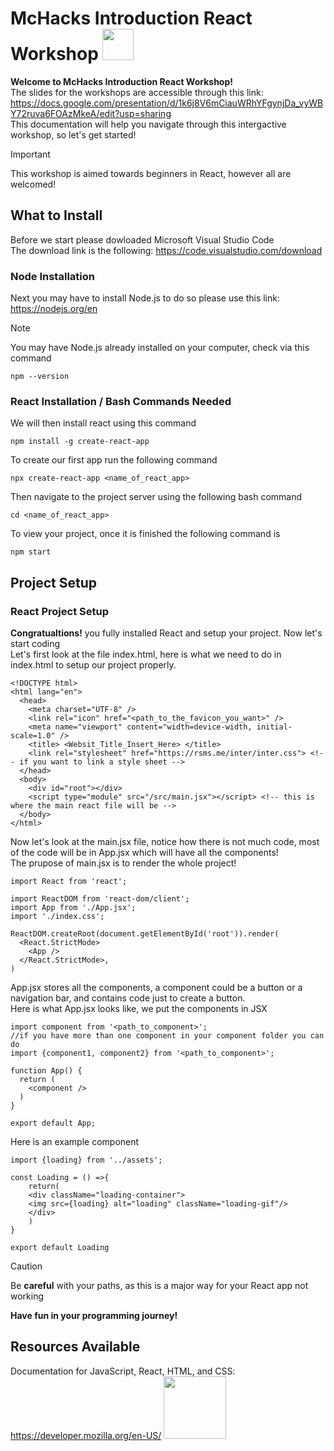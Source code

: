 # McHacks Introduction React Workshop   <img src="https://github.com/ethanwongca/McHacksReactWorkshop/assets/87055387/ca8bc3ea-1308-43b8-978e-17bfa6a1c78d" width="50" height="50">
**Welcome to McHacks Introduction React Workshop!** <br/>
The slides for the workshops are accessible through this link: <br/>
https://docs.google.com/presentation/d/1k6j8V6mCiauWRhYFgynjDa_vyWBY72ruva6FOAzMkeA/edit?usp=sharing <br/>
This documentation will help you navigate through this intergactive workshop, so let's get started! <br/>
> [!IMPORTANT]
> This workshop is aimed towards beginners in React, however all are welcomed!

## What to Install
Before we start please dowloaded Microsoft Visual Studio Code <br/>
The download link is the following: https://code.visualstudio.com/download <br/>
### Node Installation
Next you may have to install Node.js to do so please use this link: https://nodejs.org/en <br/>
> [!NOTE]
> You may have Node.js already installed on your computer, check via this command
```
npm --version
```
### React Installation / Bash Commands Needed
We will then install react using this command  <br/>
```
npm install -g create-react-app
```
To create our first app run the following command  <br/>
```
npx create-react-app <name_of_react_app>
```
Then navigate to the project server using the following bash command  <br/>
```
cd <name_of_react_app>
```
To view your project, once it is finished the following command is <br/>
```
npm start
```
## Project Setup

### React Project Setup
**Congratualtions!** you fully installed React and setup your project. Now let's start coding <br/>
Let's first look at the file index.html, here is what we need to do in index.html to setup our project properly.<br/>
```
<!DOCTYPE html>
<html lang="en">
  <head>
    <meta charset="UTF-8" />
    <link rel="icon" href="<path_to_the_favicon_you_want>" />
    <meta name="viewport" content="width=device-width, initial-scale=1.0" />
    <title> <Websit_Title_Insert_Here> </title>
    <link rel="stylesheet" href="https://rsms.me/inter/inter.css"> <!-- if you want to link a style sheet -->
  </head>
  <body>
    <div id="root"></div>
    <script type="module" src="/src/main.jsx"></script> <!-- this is where the main react file will be -->
  </body>
</html>
```
Now let's look at the main.jsx file, notice how there is not much code, most of the code will be in App.jsx which will have all the components! <br/>
The prupose of main.jsx is to render the whole project!
```
import React from 'react';

import ReactDOM from 'react-dom/client';
import App from './App.jsx';
import './index.css';

ReactDOM.createRoot(document.getElementById('root')).render(
  <React.StrictMode>
    <App />
  </React.StrictMode>,
)
```
App.jsx stores all the components, a component could be a button or a navigation bar, and contains code just to create a button. <br/>
Here is what App.jsx looks like, we put the components in JSX
```
import component from '<path_to_component>';
//if you have more than one component in your component folder you can do
import {component1, component2} from '<path_to_component>';

function App() {
  return (
    <component /> 
  )
}

export default App;
```
Here is an example component
```
import {loading} from '../assets';

const Loading = () =>{
    return( 
    <div className="loading-container">
    <img src={loading} alt="loading" className="loading-gif"/>
    </div>
    )
}

export default Loading
```
>[!CAUTION]
> Be **careful** with your paths, as this is a major way for your React app not working

**Have fun in your programming journey!**

## Resources Available 
Documentation for JavaScript, React, HTML, and CSS: https://developer.mozilla.org/en-US/
<img src="https://github.com/ethanwongca/McHacksReactWorkshop/assets/87055387/3aa025c8-55fd-416d-a84f-40037069a729" width="100">


